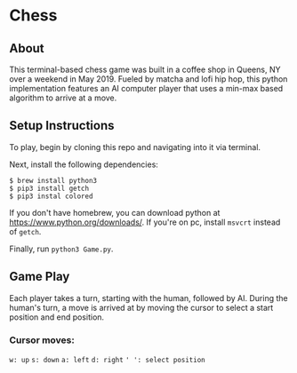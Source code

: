 # Chess

## About
This terminal-based chess game was built in a coffee shop in Queens, NY over a weekend in May 2019. Fueled by matcha and lofi hip hop, this python implementation features an AI computer player that uses a min-max based algorithm to arrive at a move.

## Setup Instructions
To play, begin by cloning this repo and navigating into it via terminal.

Next, install the following dependencies:

```
$ brew install python3
$ pip3 install getch
$ pip3 instal colored
```

If you don't have homebrew, you can download python at https://www.python.org/downloads/.
If you're on pc, install `msvcrt` instead of `getch`.

Finally, run `python3 Game.py`.

## Game Play
Each player takes a turn, starting with the human, followed by AI. During the human's turn, a move is arrived at by moving the cursor to select a start position and end position.

### Cursor moves:
`w: up`
`s: down`
`a: left`
`d: right`
`' ': select position`
